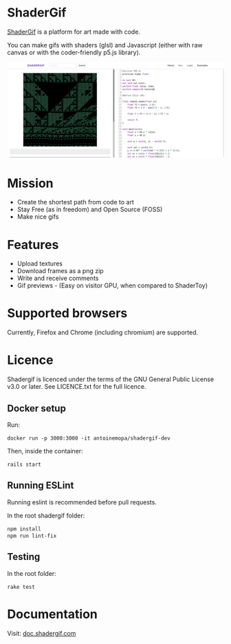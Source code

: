 # ShaderGif

[ShaderGif](https://shadergif.com) is a platform for art made with code.

You can make gifs with shaders (glsl) and Javascript (either with raw canvas or with  the coder-friendly p5.js library).

![screenshot](public/screenshot.png)

# Mission

* Create the shortest path from code to art
* Stay Free (as in freedom) and Open Source (FOSS)
* Make nice gifs

# Features

 * Upload textures
 * Download frames as a png zip
 * Write and receive comments
 * Gif previews - (Easy on visitor GPU, when compared to ShaderToy)

# Supported browsers

Currently, Firefox and Chrome (including chromium) are supported.

# Licence

Shadergif is licenced under the terms of the GNU General Public License v3.0 or later. See LICENCE.txt for the full licence.

## Docker setup

Run:

	docker run -p 3000:3000 -it antoinemopa/shadergif-dev
	
Then, inside the container:

	rails start

## Running ESLint

Running eslint is recommended before pull requests.

In the root shadergif folder:

    npm install
    npm run lint-fix

## Testing

In the root folder:

    rake test

# Documentation

Visit: [doc.shadergif.com](https://doc.shadergif.com)
